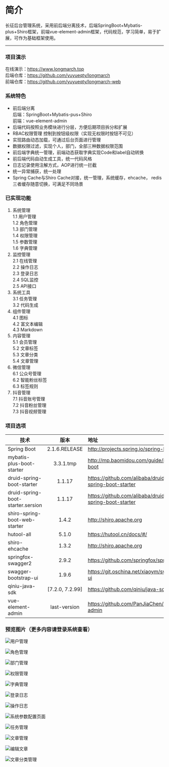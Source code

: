 
# 简介
长征后台管理系统，采用前后端分离技术，后端SpringBoot+Mybatis-plus+Shiro框架，前端vue-element-admin框架，代码规范，学习简单，易于扩展，可作为基础框架使用。

------
### 项目演示
在线演示：https://www.longmarch.top  
后端仓库：https://github.com/yuyueqty/longmarch  
前端仓库：https://github.com/yuyueqty/longmarch-web  

### 系统特色

 - 前后端分离  
    后端：SpringBoot+Mybatis-pus+Shiro  
    前端：vue-element-admin 
 - 后端代码按照业务模块进行分层，方便后期项目拆分和扩展  
 - RBAC权限管理 控制到按钮级权限（实现无权限时按钮不可见）  
 - 实现路由动态加载，可通过后台页面进行管理  
 - 数据权限过滤，实现个人，部门，全部三种数据权限范围  
 - 前后端字典统一管理，前端动态获取字典实现Code和label自动转换  
 - 前后端代码自动生成工具，统一代码风格  
 - 日志记录使用注解方式，AOP进行统一拦截
 - 统一异常捕获，统一处理  
 - Spring Cache与Shiro Cache对接，统一管理，系统缓存，ehcache，
    redis三者缓存随意切换，可满足不同场景

### 已实现功能

 1. 系统管理  
    1.1 用户管理  
    1.2 角色管理  
    1.3 部门管理  
    1.4 权限管理  
    1.5 参数管理  
    1.6 字典管理  
 2. 监控管理  
    2.1 在线管理  
    2.2 操作日志    
    2.3 登录日志  
    2.4 SQL监控  
    2.5 API接口  
 3. 系统工具  
    3.1 任务管理  
    3.2 代码生成  
 4. 组件管理  
    4.1 图标  
    4.2 富文本编辑  
    4.3 Markdown  
 5. 内容管理  
    5.1 会员管理  
    5.2 文章标签  
    5.3 文章分类  
    5.4 文章管理  
 6. 微信管理  
    6.1 公众号管理  
    6.2 智能粉丝标签  
    6.3 标签规则  
 7. 抖音管理  
    7.1 抖音账号管理  
    7.2 抖音粉丝管理  
    7.3 抖音视频管理  
 
### 项目选项
| 技术        | 版本   |  地址  |
| --------   | :-----:  | :----  |
| Spring Boot     | 2.1.6.RELEASE |   http://projects.spring.io/spring-boot/     |
| mybatis-plus-boot-starter        |   3.3.1.tmp   |   http://mp.baomidou.com/guide/install.html#spring-boot   |
| druid-spring-boot-starter        |    1.1.17    |  https://github.com/alibaba/druid/tree/master/druid-spring-boot-starter  |
| druid-spring-boot-starter.sersion        |    1.1.17    |  https://github.com/alibaba/druid/tree/master/druid-spring-boot-starter  |
| shiro-spring-boot-web-starter        |    1.4.2    |  http://shiro.apache.org  |
| hutool-all        |    5.1.0    |  https://hutool.cn/docs/#/  |
| shiro-ehcache        |    1.3.2    |  http://shiro.apache.org  |
| springfox-swagger2        |    2.9.2    |  https://github.com/springfox/springfox  |
| swagger-bootstrap-ui        |    1.9.6    |  https://git.oschina.net/xiaoym/swagger-bootstrap-ui  |
| qiniu-java-sdk        |    [7.2.0, 7.2.99]    |  https://github.com/qiniu/java-sdk  |
| vue-element-admin        |    last-version    |  https://github.com/PanJiaChen/vue-element-admin  |

### 预览图片（更多内容请登录系统查看）
![用户管理][2]

![角色管理][3]

![部门管理][4]

![权限管理][5]

![字典管理][6]

![登录日志][7]

![操作日志][8]

![系统参数配置页面][9]

![任务管理][10]

![文章管理][11]

![编辑文章][12]

![文章分类管理][13]


  [2]: http://upload.longmarch.top/21.png
  [3]: http://upload.longmarch.top/13.jpg
  [4]: http://upload.longmarch.top/11.jpg
  [5]: http://upload.longmarch.top/12.jpg
  [6]: http://upload.longmarch.top/14.jpg
  [7]: http://upload.longmarch.top/15.jpg
  [8]: http://upload.longmarch.top/16.jpg
  [9]: http://upload.longmarch.top/3.jpg
  [10]: http://upload.longmarch.top/17.jpg
  [11]: http://upload.longmarch.top/18.png
  [12]: http://upload.longmarch.top/19.jpg
  [13]: http://upload.longmarch.top/20.png
  [2]: http://upload.longmarch.top/13.jpg
  [3]: http://upload.longmarch.top/11.jpg
  [4]: http://upload.longmarch.top/12.jpg
  [5]: http://upload.longmarch.top/14.jpg
  [6]: http://upload.longmarch.top/15.jpg
  [7]: http://upload.longmarch.top/16.jpg
  [8]: http://upload.longmarch.top/3.jpg
  [9]: http://upload.longmarch.top/17.jpg
  [10]: http://upload.longmarch.top/18.png
  [11]: http://upload.longmarch.top/19.jpg
  [12]: http://upload.longmarch.top/20.png
  
